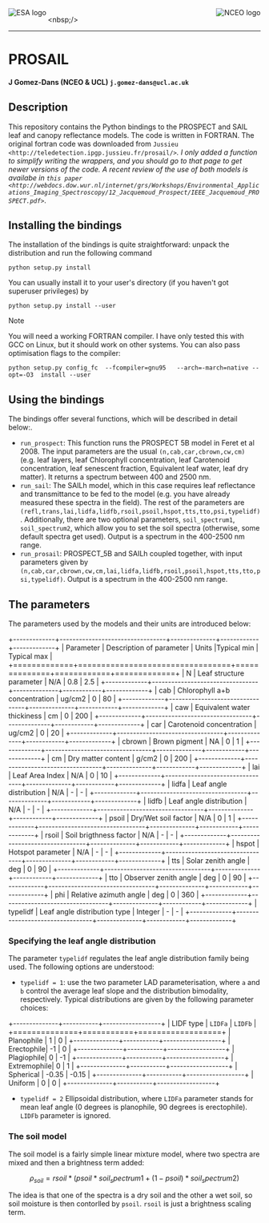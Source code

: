 <img src="http://www.nceo.ac.uk/images/NCEO_logo_lrg.jpg" scale=50% alt="NCEO logo" align="right" />
<img src="http://www.esa.int/esalogo/images/logotype/img_colorlogo_darkblue.gif" scale=20% alt="ESA logo" align="left" />

<nbsp;/>

---

# PROSAIL

#### J Gomez-Dans (NCEO & UCL) ``j.gomez-dans@ucl.ac.uk``


## Description

This repository contains the Python bindings to the PROSPECT and SAIL leaf and 
canopy reflectance models. The code is written in FORTRAN. The original fortran
code was downloaded from `Jussieu <http://teledetection.ipgp.jussieu.fr/prosail/>`_. 
I only added a function to simplify writing the wrappers, and you should go to
that page to get newer versions of the code. A recent review of the use of both
models is availabe in `this paper <http://webdocs.dow.wur.nl/internet/grs/Workshops/Environmental_Applications_Imaging_Spectroscopy/12_Jacquemoud_Prospect/IEEE_Jacquemoud_PROSPECT.pdf>`_.


## Installing the bindings

The installation of the bindings is quite straightforward: unpack the distribution
and run the following command   

    python setup.py install
    
You can usually install it to your user's directory (if you haven't got superuser
privileges) by 

    python setup.py install --user
    
<div class="alert">Note

    
You will need a working FORTRAN compiler. I have only tested this with GCC on Linux, but it should work on other systems. You can also pass optimisation flags to the compiler: 
    
    python setup.py config_fc  --fcompiler=gnu95   --arch=-march=native --opt=-O3  install --user
</div>
    
## Using the bindings

The bindings offer several functions, which will be described in detail below:.

* ``run_prospect``: This function runs the PROSPECT 5B model in Feret et al 2008. The input parameters are the usual ``(n,cab,car,cbrown,cw,cm)`` (e.g. leaf layers, leaf Chlorophyll concentration, leaf Carotenoid concentration, leaf senescent fraction, Equivalent leaf water, leaf dry matter). It returns a spectrum between 400 and 2500 nm.
* ``run_sail``:  The SAILh model, which in this case requires leaf reflectance and transmittance to be fed to the model (e.g. you have already measured these spectra in the field). The rest of the parameters are ``(refl,trans,lai,lidfa,lidfb,rsoil,psoil,hspot,tts,tto,psi,typelidf)``. Additionally, there are two optional parameters, ``soil_spectrum1``, ``soil_spectrum2``, which allow you to set the soil spectra (otherwise, some default spectra get used). Output is a spectrum in the 400-2500 nm range.
* ``run_prosail``: PROSPECT_5B and SAILh coupled together, with input parameters given by ``(n,cab,car,cbrown,cw,cm,lai,lidfa,lidfb,rsoil,psoil,hspot,tts,tto,psi,typelidf)``. Output is a spectrum in the 400-2500 nm range.


## The parameters

The parameters used by the models and their units are introduced below:

+-------------+---------------------------------+--------------+------------+-------------+
| Parameter   | Description of parameter        | Units        |Typical min | Typical max |
+=============+=================================+==============+============+=============+
|   N         | Leaf structure parameter        | N/A          | 0.8        | 2.5         |
+-------------+---------------------------------+--------------+------------+-------------+
|  cab        | Chlorophyll a+b concentration   | ug/cm2       | 0          | 80          |
+-------------+---------------------------------+--------------+------------+-------------+
|  caw        | Equivalent water thickiness     | cm           | 0          | 200         |
+-------------+---------------------------------+--------------+------------+-------------+
|  car        | Carotenoid concentration        | ug/cm2       | 0          | 20          |
+-------------+---------------------------------+--------------+------------+-------------+
|  cbrown     | Brown pigment                   | NA           | 0          | 1           |
+-------------+---------------------------------+--------------+------------+-------------+
|  cm         | Dry matter content              | g/cm2        | 0          | 200         |
+-------------+---------------------------------+--------------+------------+-------------+
|  lai        | Leaf Area Index                 | N/A          | 0          | 10          |
+-------------+---------------------------------+--------------+------------+-------------+
|  lidfa      | Leaf angle distribution         | N/A          | -          | -           |
+-------------+---------------------------------+--------------+------------+-------------+
|  lidfb      | Leaf angle distribution         | N/A          | -          | -           |
+-------------+---------------------------------+--------------+------------+-------------+
|  psoil      | Dry/Wet soil factor             | N/A          | 0          | 1           |
+-------------+---------------------------------+--------------+------------+-------------+
|  rsoil      | Soil brigthness factor          | N/A          | -          | -           |
+-------------+---------------------------------+--------------+------------+-------------+
|  hspot      | Hotspot parameter               | N/A          | -          | -           |
+-------------+---------------------------------+--------------+------------+-------------+
|  tts        | Solar zenith angle              | deg          | 0          | 90          |
+-------------+---------------------------------+--------------+------------+-------------+
|  tto        | Observer zenith angle           | deg          | 0          | 90          |
+-------------+---------------------------------+--------------+------------+-------------+
|  phi        | Relative azimuth angle          | deg          | 0          | 360         |
+-------------+---------------------------------+--------------+------------+-------------+
| typelidf    | Leaf angle distribution type    | Integer      | -          | -           |
+-------------+---------------------------------+--------------+------------+-------------+

### Specifying the leaf angle distribution

The parameter ``typelidf`` regulates the leaf angle distribution family being used. The following options are understood:

* ``typelidf = 1``: use the two parameter LAD parameterisation, where ``a`` and ``b`` control the average leaf slope and the distribution bimodality, respectively. Typical distributions
are given by the following parameter  choices:

+--------------+-----------+------------------+
| LIDF type    | ``LIDFa`` |  ``LIDFb``       |
+==============+===========+==================+
| Planophile   |    1      |  0               |
+--------------+-----------+------------------+
|   Erectophile|    -1     |   0              |
+--------------+-----------+------------------+
|   Plagiophile|     0     |  -1              |
+--------------+-----------+------------------+
|  Extremophile|    0      |  1               |
+--------------+-----------+------------------+
|   Spherical  |    -0.35  |  -0.15           |
+--------------+-----------+------------------+
|   Uniform    |     0     |   0              |
+--------------+-----------+------------------+

* ``typelidf = 2`` Ellipsoidal distribution, where ``LIDFa`` parameter stands for mean leaf angle (0 degrees is planophile, 90 degrees is erectophile). ``LIDFb`` parameter is ignored.
   
### The soil model

The soil model is a fairly simple linear mixture model, where two spectra are mixed and then a brightness term added:

$$
\rho_{soil} = rsoil*(psoil*soil_spectrum1+(1-psoil)*soil_spectrum2)
$$

The idea is that one of the spectra is a dry soil and the other a wet soil, so soil moisture is then contorlled by ``psoil``. ``rsoil`` is just a brightness scaling term.


